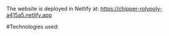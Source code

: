 
The website is deployed in Netlify at: https://chipper-rolypoly-a415a5.netlify.app

#Technologies used:
